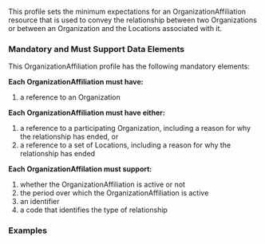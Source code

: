 
This profile sets the minimum expectations for an OrganizationAffiliation resource that is used to convey the relationship between two Organizations or between an Organization and the Locations associated with it.

### Mandatory and Must Support Data Elements

This OrganizationAffiliation profile has the following mandatory elements:

**Each OrganizationAffiliation must have:**

1. a reference to an Organization

**Each OrganizationAffiliation must have either:**

1.  a reference to a participating Organization, including a reason for why the relationship has ended, or
2.  a reference to a set of Locations, including a reason for why the relationship has ended

**Each OrganizationAffilation must support:**

1.  whether the OrganizationAffiliation is active or not
2.  the period over which the OrganizationAffiliation is active
3.  an identifier
4.  a code that identifies the type of relationship


### Examples

